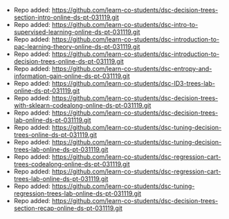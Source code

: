 
- Repo added: https://github.com/learn-co-students/dsc-decision-trees-section-intro-online-ds-pt-031119.git
- Repo added: https://github.com/learn-co-students/dsc-intro-to-supervised-learning-online-ds-pt-031119.git
- Repo added: https://github.com/learn-co-students/dsc-introduction-to-pac-learning-theory-online-ds-pt-031119.git
- Repo added: https://github.com/learn-co-students/dsc-introduction-to-decision-trees-online-ds-pt-031119.git
- Repo added: https://github.com/learn-co-students/dsc-entropy-and-information-gain-online-ds-pt-031119.git
- Repo added: https://github.com/learn-co-students/dsc-ID3-trees-lab-online-ds-pt-031119.git
- Repo added: https://github.com/learn-co-students/dsc-decision-trees-with-sklearn-codealong-online-ds-pt-031119.git
- Repo added: https://github.com/learn-co-students/dsc-decision-trees-lab-online-ds-pt-031119.git
- Repo added: https://github.com/learn-co-students/dsc-tuning-decision-trees-online-ds-pt-031119.git
- Repo added: https://github.com/learn-co-students/dsc-tuning-decision-trees-lab-online-ds-pt-031119.git
- Repo added: https://github.com/learn-co-students/dsc-regression-cart-trees-codealong-online-ds-pt-031119.git
- Repo added: https://github.com/learn-co-students/dsc-regression-cart-trees-lab-online-ds-pt-031119.git
- Repo added: https://github.com/learn-co-students/dsc-tuning-regression-trees-lab-online-ds-pt-031119.git
- Repo added: https://github.com/learn-co-students/dsc-decision-trees-section-recap-online-ds-pt-031119.git